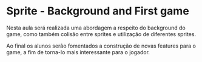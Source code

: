 # Sprite - Background and First game

Nesta aula será realizada uma abordagem a respeito do background do game, como também colisão entre sprites e utilização de diferentes sprites.

Ao final os alunos serão fomentados a construção de novas features para o game, a fim de torna-lo mais interessante para o jogador.
